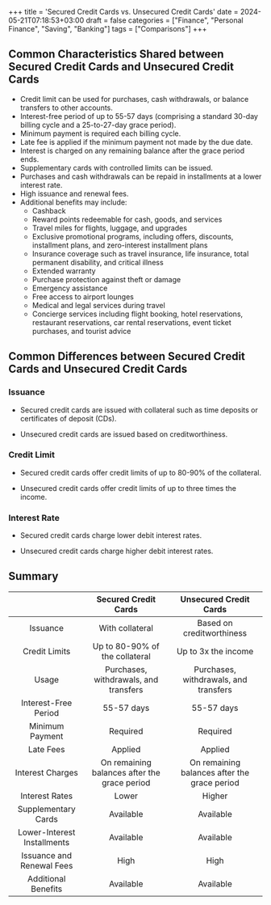 +++
title = 'Secured Credit Cards vs. Unsecured Credit Cards'
date = 2024-05-21T07:18:53+03:00
draft = false
categories = ["Finance", "Personal Finance", "Saving", "Banking"]
tags = ["Comparisons"]
+++
## Common Characteristics Shared between Secured Credit Cards and Unsecured Credit Cards

- Credit limit can be used for purchases, cash withdrawals, or balance transfers to other accounts.
- Interest-free period of up to 55-57 days (comprising a standard 30-day billing cycle and a 25-to-27-day grace period).
- Minimum payment is required each billing cycle.
- Late fee is applied if the minimum payment not made by the due date.
- Interest is charged on any remaining balance after the grace period ends.
- Supplementary cards with controlled limits can be issued.
- Purchases and cash withdrawals can be repaid in installments at a lower interest rate.
- High issuance and renewal fees.
- Additional benefits may include:
  - Cashback
  - Reward points redeemable for cash, goods, and services
  - Travel miles for flights, luggage, and upgrades
  - Exclusive promotional programs, including offers, discounts, installment plans, and zero-interest installment plans
  - Insurance coverage such as travel insurance, life insurance, total permanent disability, and critical illness
  - Extended warranty
  - Purchase protection against theft or damage
  - Emergency assistance
  - Free access to airport lounges
  - Medical and legal services during travel
  - Concierge services including flight booking, hotel reservations, restaurant reservations, car rental reservations, event ticket purchases, and tourist advice

## Common Differences between Secured Credit Cards and Unsecured Credit Cards

### Issuance

- Secured credit cards are issued with collateral such as time deposits or certificates of deposit (CDs).
      
- Unsecured credit cards are issued based on creditworthiness.

### Credit Limit

- Secured credit cards offer credit limits of up to 80-90% of the collateral.
      
- Unsecured credit cards offer credit limits of up to three times the income.

### Interest Rate

- Secured credit cards charge lower debit interest rates.
      
- Unsecured credit cards charge higher debit interest rates.

## Summary

| | Secured Credit Cards | Unsecured Credit Cards
:---:|:----:|:---:
 Issuance | With collateral | Based on creditworthiness
 Credit Limits | Up to 80-90% of the collateral | Up to 3x the income
 Usage | Purchases, withdrawals, and transfers | Purchases, withdrawals, and transfers 
 Interest-Free Period | 55-57 days | 55-57 days
 Minimum Payment | Required | Required
 Late Fees | Applied | Applied
 Interest Charges | On remaining balances after the grace period | On remaining balances after the grace period
 Interest Rates | Lower | Higher
 Supplementary Cards | Available | Available
 Lower-Interest Installments | Available | Available
 Issuance and Renewal Fees | High | High
 Additional Benefits | Available | Available
 
